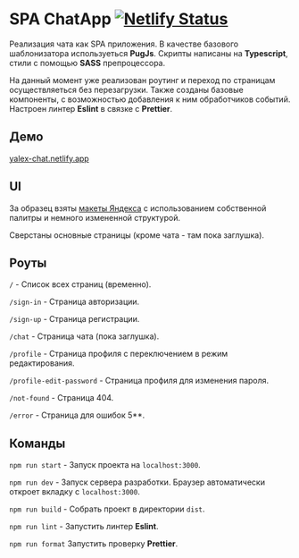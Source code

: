 # SPA ChatApp [![Netlify Status](https://api.netlify.com/api/v1/badges/99c21787-a881-4b2c-a8e8-ee602548790a/deploy-status)](https://app.netlify.com/sites/yalex-chat/deploys)

Реализация чата как SPA приложения.
В качестве базового шаблонизатора используеться **PugJs**.
Скрипты написаны на **Typescript**, стили с помощью **SASS** препроцессора.

На данный момент уже реализован роутинг и переход по страницам осуществляеться без перезагрузки.
Также созданы базовые компоненты, с возможностью добавления к ним обработчиков событий.
Настроен линтер **Eslint** в связке с **Prettier**.

## Демо

[yalex-chat.netlify.app](https://yalex-chat.netlify.app)

## UI

За образец взяты [макеты Яндекса](https://www.figma.com/file/jF5fFFzgGOxQeB4CmKWTiE/Chat_external_link?node-id=0%3A1&t=BfQk4KtXMAIq7AAr-0) с использованием собственной палитры и немного измененной структурой.

Сверстаны основные страницы (кроме чата - там пока заглушка).

## Роуты

`/` - Список всех страниц (временно).

`/sign-in` - Страница авторизации.

`/sign-up` - Страница регистрации.

`/chat` - Страница чата (пока заглушка).

`/profile` - Страница профиля с переключением в режим редактирования.

`/profile-edit-password` - Страница профиля для изменения пароля.

`/not-found` - Страница 404.

`/error` - Страница для ошибок 5\*\*.

## Команды

`npm run start` - Запуск проекта на `localhost:3000`.

`npm run dev` - Запуск сервера разработки. Браузер автоматически откроет вкладку с `localhost:3000`.

`npm run build` - Собрать проект в директории `dist`.

`npm run lint` - Запустить линтер **Eslint**.

`npm run format` Запустить проверку **Prettier**.
